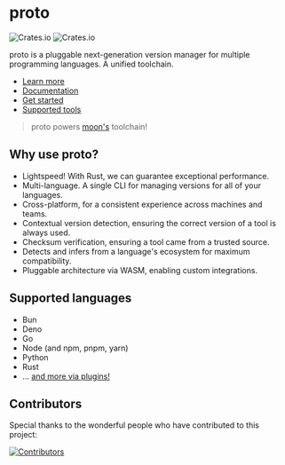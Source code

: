 # proto

![Crates.io](https://img.shields.io/crates/v/proto_cli) ![Crates.io](https://img.shields.io/crates/d/proto_cli)

proto is a pluggable next-generation version manager for multiple programming languages. A unified toolchain.

- [Learn more](https://moonrepo.dev/proto)
- [Documentation](https://moonrepo.dev/docs/proto)
- [Get started](https://moonrepo.dev/docs/proto/install)
- [Supported tools](https://moonrepo.dev/docs/proto/tools)

> proto powers [moon's](https://github.com/moonrepo/moon) toolchain!

## Why use proto?

- Lightspeed! With Rust, we can guarantee exceptional performance.
- Multi-language. A single CLI for managing versions for all of your languages.
- Cross-platform, for a consistent experience across machines and teams.
- Contextual version detection, ensuring the correct version of a tool is always used.
- Checksum verification, ensuring a tool came from a trusted source.
- Detects and infers from a language's ecosystem for maximum compatibility.
- Pluggable architecture via WASM, enabling custom integrations.

## Supported languages

- Bun
- Deno
- Go
- Node (and npm, pnpm, yarn)
- Python
- Rust
- ... [and more via plugins!](https://moonrepo.dev/docs/proto/tools)

## Contributors

Special thanks to the wonderful people who have contributed to this project:

[![Contributors](https://contrib.rocks/image?repo=moonrepo/proto)](https://github.com/moonrepo/proto/graphs/contributors)
